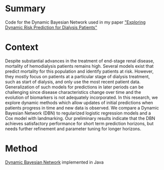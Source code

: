 # Summary
Code for the Dynamic Bayesian Network used in my paper ["Exploring Dynamic Risk Prediction for Dialysis Patients"](https://www.ncbi.nlm.nih.gov/pmc/articles/PMC5333314/) 

# Context  
Despite substantial advances in the treatment of end-stage renal disease, mortality of hemodialysis patients remains high. Several models exist that predict mortality for this population and identify patients at risk. However, they mostly focus on patients at a particular stage of dialysis treatment, such as start of dialysis, and only use the most recent patient data. Generalization of such models for predictions in later periods can be challenging since disease characteristics change over time and the evolution of biomarkers is not adequately incorporated. In this research, we explore dynamic methods which allow updates of initial predictions when patients progress in time and new data is observed. We compare a Dynamic Bayesian Network (DBN) to regularized logistic regression models and a Cox model with landmarking. Our preliminary results indicate that the DBN achieves satisfactory performance for short term prediction horizons, but needs further refinement and parameter tuning for longer horizons.

# Method 
[Dynamic Bayesian Network](https://www.cs.ubc.ca/~murphyk/Thesis/thesis.html) implemented in Java
